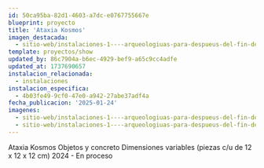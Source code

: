 ```yaml
---
id: 50ca95ba-82d1-4603-a7dc-e0767755667e
blueprint: proyecto
title: 'Ataxia Kosmos'
imagen_destacada:
  - sitio-web/instalaciones-1----arqueologiuas-para-despueus-del-fin-del-mundo/proyecto-1----ataxia-kosmos/home---ataxia-kosmos.webp
template: proyectos/show
updated_by: 86c7904a-b6ec-4929-bef9-a65c9cc4adfe
updated_at: 1737690657
instalacion_relacionada:
  - instalaciones
instalacion_especifica:
  - 4b03fe49-9cf0-47e0-a942-27abe37adf4a
fecha_publicacion: '2025-01-24'
imagenes:
  - sitio-web/instalaciones-1----arqueologiuas-para-despueus-del-fin-del-mundo/proyecto-1----ataxia-kosmos/home---ataxia-kosmos-2.webp
  - sitio-web/instalaciones-1----arqueologiuas-para-despueus-del-fin-del-mundo/proyecto-1----ataxia-kosmos/home---ataxia-kosmos.webp
---
```

Ataxia Kosmos
Objetos y concreto
Dimensiones variables (piezas
c/u de 12 x 12 x 12 cm)
2024 - En proceso